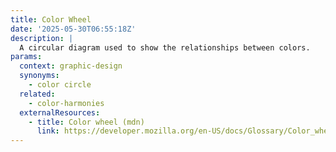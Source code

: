 ```yaml
---
title: Color Wheel
date: '2025-05-30T06:55:18Z'
description: |
  A circular diagram used to show the relationships between colors.
params:
  context: graphic-design
  synonyms:
    - color circle
  related:
    - color-harmonies
  externalResources:
    - title: Color wheel (mdn)
      link: https://developer.mozilla.org/en-US/docs/Glossary/Color_wheel
---
```

